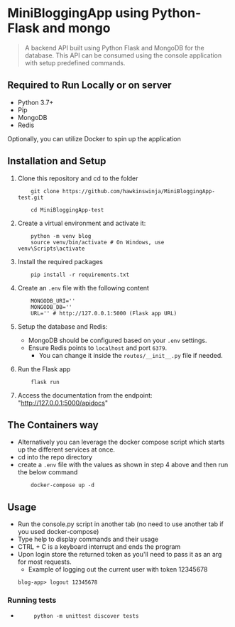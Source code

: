 # MiniBloggingApp using Python-Flask and mongo
> A backend API built using Python Flask and MongoDB for the database. This API can be consumed using the console application with setup predefined commands.
## Required to Run Locally or on server

- Python 3.7+
- Pip
- MongoDB
- Redis

Optionally, you can utilize Docker to spin up the application

## Installation and Setup

1. Clone this repository and cd to the folder
    ```
        git clone https://github.com/hawkinswinja/MiniBloggingApp-test.git

        cd MiniBloggingApp-test
    ```
2. Create a virtual environment and activate it:
    ```
        python -m venv blog
        source venv/bin/activate # On Windows, use venv\Scripts\activate
    ```
3. Install the required packages
    ```
        pip install -r requirements.txt
    ```
4. Create an `.env` file with the following content
    ```
        MONGODB_URI=''
        MONGODB_DB=''
        URL='' # http://127.0.0.1:5000 (Flask app URL)
    ```

5. Setup the database and Redis:
    - MongoDB should be configured based on your `.env` settings.
    - Ensure Redis points to `localhost` and port `6379`.
        - You can change it inside the `routes/__init__.py` file if needed.

6. Run the Flask app
    ```
        flask run
    ```

7. Access the documentation from the endpoint: "http://127.0.0.1:5000/apidocs"

## The Containers way
- Alternatively you can leverage the docker compose script which starts up the different services at once.
- cd into the repo directory
- create a `.env` file with the values as shown in step 4 above and then run the below command
    ```
        docker-compose up -d
    ```
## Usage
- Run the console.py script in another tab (no need to use another tab if you used docker-compose)
- Type help to display commands and their usage
- CTRL + C is a keyboard interrupt and ends the program
- Upon login store the returned token as you'll need to pass it as an arg for most requests. 
    - Example of logging out the current user with token 12345678
    ```
    blog-app> logout 12345678
    ```
### Running tests
- ```
       python -m unittest discover tests
   ```



        




